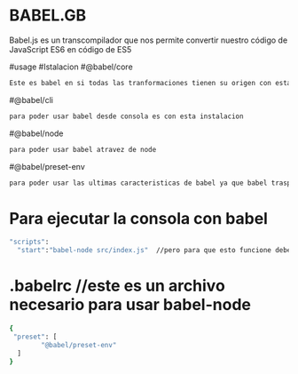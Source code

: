 # BABEL.__GB__
Babel.js es un transcompilador que nos permite convertir nuestro código de JavaScript ES6 en código de ES5


#usage
#Istalacion
#@babel/core
```bash
Este es babel en si todas las tranformaciones tienen su origen con esta instalacion
```

#@babel/cli
```bash
para poder usar babel desde consola es con esta instalacion
```

#@babel/node
```bash
para poder usar babel atravez de node
```

#@babel/preset-env
```bash
para poder usar las ultimas caracteristicas de babel ya que babel traspila tambien codigo como jsx y posterires debemos instalar este comando
```
# Para ejecutar la consola con babel
```bash
"scripts":
  "start":"babel-node src/index.js"  //pero para que esto funcione debes poner un archivo .babelrc dentro de tu carpeta master
```
# .babelrc //este es un archivo necesario para usar babel-node
```bash
{
 "preset": [
        "@babel/preset-env"
  ]
}
```
